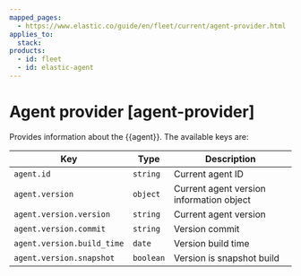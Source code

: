 ```yaml
---
mapped_pages:
  - https://www.elastic.co/guide/en/fleet/current/agent-provider.html
applies_to:
  stack:
products:
  - id: fleet
  - id: elastic-agent
---
```


# Agent provider [agent-provider]

Provides information about the {{agent}}. The available keys are:

| Key | Type | Description |
| --- | --- | --- |
| `agent.id` | `string` | Current agent ID |
| `agent.version` | `object` | Current agent version information object |
| `agent.version.version` | `string` | Current agent version |
| `agent.version.commit` | `string` | Version commit |
| `agent.version.build_time` | `date` | Version build time |
| `agent.version.snapshot` | `boolean` | Version is snapshot build |

